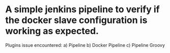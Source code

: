 # A simple jenkins pipeline to verify if the docker slave configuration is working as expected.
Plugins issue encountered:
a) Pipeline
b) Docker Pipeline
c) Pipeline Groovy
